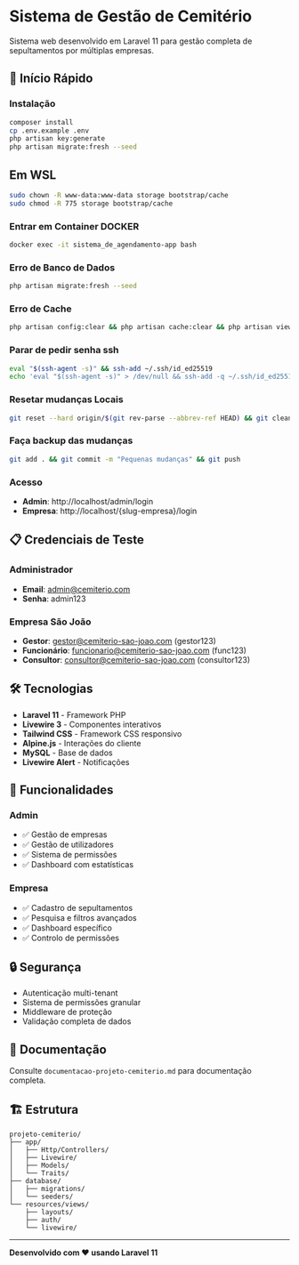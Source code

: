 # Sistema de Gestão de Cemitério

Sistema web desenvolvido em Laravel 11 para gestão completa de sepultamentos por múltiplas empresas.

## 🚀 Início Rápido

### Instalação
```bash
composer install
cp .env.example .env
php artisan key:generate
php artisan migrate:fresh --seed
```

## Em WSL
```bash
sudo chown -R www-data:www-data storage bootstrap/cache
sudo chmod -R 775 storage bootstrap/cache
```

### Entrar em Container DOCKER
```bash
docker exec -it sistema_de_agendamento-app bash
```

### Erro de Banco de Dados
```bash
php artisan migrate:fresh --seed
```

### Erro de Cache
```bash
php artisan config:clear && php artisan cache:clear && php artisan view:clear && php artisan route:clear
```

### Parar de pedir senha ssh
```bash
eval "$(ssh-agent -s)" && ssh-add ~/.ssh/id_ed25519
echo 'eval "$(ssh-agent -s)" > /dev/null && ssh-add -q ~/.ssh/id_ed25519 2>/dev/null || true' | tee -a ~/.zshrc ~/.bashrc
```

### Resetar mudanças Locais
```bash
git reset --hard origin/$(git rev-parse --abbrev-ref HEAD) && git clean -fd && git pull

```

### Faça backup das mudanças
```bash
git add . && git commit -m "Pequenas mudanças" && git push

```
### Acesso
- **Admin**: http://localhost/admin/login
- **Empresa**: http://localhost/{slug-empresa}/login

## 📋 Credenciais de Teste

### Administrador
- **Email**: admin@cemiterio.com
- **Senha**: admin123

### Empresa São João
- **Gestor**: gestor@cemiterio-sao-joao.com (gestor123)
- **Funcionário**: funcionario@cemiterio-sao-joao.com (func123)
- **Consultor**: consultor@cemiterio-sao-joao.com (consultor123)

## 🛠️ Tecnologias

- **Laravel 11** - Framework PHP
- **Livewire 3** - Componentes interativos
- **Tailwind CSS** - Framework CSS responsivo
- **Alpine.js** - Interações do cliente
- **MySQL** - Base de dados
- **Livewire Alert** - Notificações

## 📱 Funcionalidades

### Admin
- ✅ Gestão de empresas
- ✅ Gestão de utilizadores
- ✅ Sistema de permissões
- ✅ Dashboard com estatísticas

### Empresa
- ✅ Cadastro de sepultamentos
- ✅ Pesquisa e filtros avançados
- ✅ Dashboard específico
- ✅ Controlo de permissões

## 🔒 Segurança

- Autenticação multi-tenant
- Sistema de permissões granular
- Middleware de proteção
- Validação completa de dados

## 📖 Documentação

Consulte `documentacao-projeto-cemiterio.md` para documentação completa.

## 🏗️ Estrutura

```
projeto-cemiterio/
├── app/
│   ├── Http/Controllers/
│   ├── Livewire/
│   ├── Models/
│   └── Traits/
├── database/
│   ├── migrations/
│   └── seeders/
└── resources/views/
    ├── layouts/
    ├── auth/
    └── livewire/
```

---

**Desenvolvido com ❤️ usando Laravel 11**
